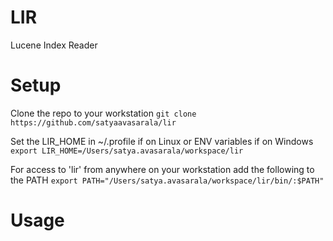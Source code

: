 LIR
===

Lucene Index Reader

Setup
=====
Clone the repo to your workstation
`git clone https://github.com/satyaavasarala/lir`

Set the LIR_HOME in ~/.profile if on Linux or ENV variables if on Windows
`export LIR_HOME=/Users/satya.avasarala/workspace/lir`

For access to 'lir' from anywhere on your workstation add the following to the PATH
`export PATH="/Users/satya.avasarala/workspace/lir/bin/:$PATH"`


Usage
=====


